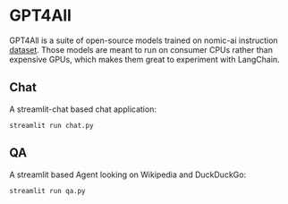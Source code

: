 # GPT4All
GPT4All is a suite of open-source models trained on nomic-ai instruction [dataset](https://huggingface.co/datasets/nomic-ai/gpt4all-j-prompt-generations).
Those models are meant to run on consumer CPUs rather than expensive GPUs, which makes them great to experiment with LangChain.

## Chat
A streamlit-chat based chat application:

```streamlit run chat.py```

## QA
A streamlit based Agent looking on Wikipedia and DuckDuckGo:

```streamlit run qa.py```